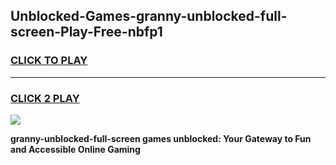 
## Unblocked-Games-granny-unblocked-full-screen-Play-Free-nbfp1
<h3>
<a href="https://premium76.site?title=granny-unblocked-full-screen&ref=23A">CLICK TO PLAY</a></h3>
<hr>

<h3>
<a href="https://premium76.site?title=granny-unblocked-full-screen&ref=23A">CLICK 2 PLAY</a>
  
</h3>

<a href="https://premium76.site?title=granny-unblocked-full-screen&ref=23A"><img src="https://clearcache.store/games.png"></a>


**granny-unblocked-full-screen games unblocked: Your Gateway to Fun and Accessible Online Gaming**
